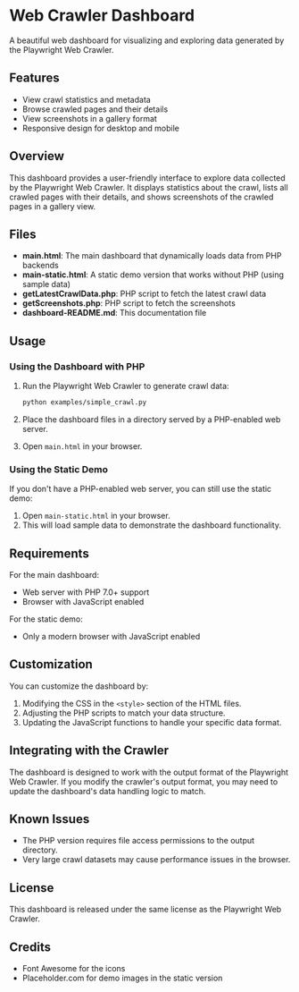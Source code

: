 # Web Crawler Dashboard

A beautiful web dashboard for visualizing and exploring data generated by the Playwright Web Crawler.

## Features

- View crawl statistics and metadata
- Browse crawled pages and their details
- View screenshots in a gallery format
- Responsive design for desktop and mobile

## Overview

This dashboard provides a user-friendly interface to explore data collected by the Playwright Web Crawler. It displays statistics about the crawl, lists all crawled pages with their details, and shows screenshots of the crawled pages in a gallery view.

## Files

- **main.html**: The main dashboard that dynamically loads data from PHP backends
- **main-static.html**: A static demo version that works without PHP (using sample data)
- **getLatestCrawlData.php**: PHP script to fetch the latest crawl data
- **getScreenshots.php**: PHP script to fetch the screenshots
- **dashboard-README.md**: This documentation file

## Usage

### Using the Dashboard with PHP

1. Run the Playwright Web Crawler to generate crawl data:
   ```bash
   python examples/simple_crawl.py
   ```

2. Place the dashboard files in a directory served by a PHP-enabled web server.

3. Open `main.html` in your browser.

### Using the Static Demo

If you don't have a PHP-enabled web server, you can still use the static demo:

1. Open `main-static.html` in your browser.
2. This will load sample data to demonstrate the dashboard functionality.

## Requirements

For the main dashboard:
- Web server with PHP 7.0+ support
- Browser with JavaScript enabled

For the static demo:
- Only a modern browser with JavaScript enabled

## Customization

You can customize the dashboard by:

1. Modifying the CSS in the `<style>` section of the HTML files.
2. Adjusting the PHP scripts to match your data structure.
3. Updating the JavaScript functions to handle your specific data format.

## Integrating with the Crawler

The dashboard is designed to work with the output format of the Playwright Web Crawler. If you modify the crawler's output format, you may need to update the dashboard's data handling logic to match.

## Known Issues

- The PHP version requires file access permissions to the output directory.
- Very large crawl datasets may cause performance issues in the browser.

## License

This dashboard is released under the same license as the Playwright Web Crawler.

## Credits

- Font Awesome for the icons
- Placeholder.com for demo images in the static version 